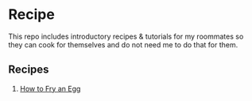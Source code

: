 # Recipe

This repo includes introductory recipes & tutorials 
for my roommates so they can cook for themselves
and do not need me to do that for them.

## Recipes
1. [How to Fry an Egg](fried-egg.md)

